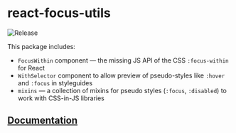 # react-focus-utils

![Release](https://github.com/component-driven/react-focus-utils/workflows/Release/badge.svg)

This package includes:

- `FocusWithin` component — the missing JS API of the CSS `:focus-within` for React
- `WithSelector` component to allow preview of pseudo-styles like `:hover` and `:focus` in styleguides
- `mixins` — a collection of mixins for pseudo styles (`:focus`, `:disabled`) to work with CSS-in-JS libraries

## [Documentation](https://react-focus-utils.netlify.com)

